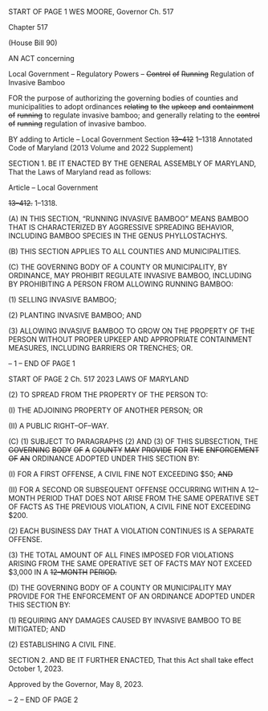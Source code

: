 START OF PAGE 1
WES MOORE, Governor Ch. 517

Chapter 517

(House Bill 90)

AN ACT concerning

Local Government – Regulatory Powers – ~~Control~~ ~~of~~ ~~Running~~ Regulation of
Invasive Bamboo

FOR the purpose of authorizing the governing bodies of counties and municipalities to
adopt ordinances ~~relating~~ ~~to~~ ~~the~~ ~~upkeep~~ ~~and~~ ~~containment~~ ~~of~~ ~~running~~ to regulate
invasive bamboo; and generally relating to the ~~control~~ ~~of~~ ~~running~~ regulation of
invasive bamboo.

BY adding to
Article – Local Government
Section ~~13–412~~ 1–1318
Annotated Code of Maryland
(2013 Volume and 2022 Supplement)

SECTION 1. BE IT ENACTED BY THE GENERAL ASSEMBLY OF MARYLAND,
That the Laws of Maryland read as follows:

Article – Local Government

~~13–412.~~ 1–1318.

(A) IN THIS SECTION, “RUNNING INVASIVE BAMBOO” MEANS BAMBOO THAT
IS CHARACTERIZED BY AGGRESSIVE SPREADING BEHAVIOR, INCLUDING BAMBOO
SPECIES IN THE GENUS PHYLLOSTACHYS.

(B) THIS SECTION APPLIES TO ALL COUNTIES AND MUNICIPALITIES.

(C) THE GOVERNING BODY OF A COUNTY OR MUNICIPALITY, BY ORDINANCE,
MAY PROHIBIT REGULATE INVASIVE BAMBOO, INCLUDING BY PROHIBITING A
PERSON FROM ALLOWING RUNNING BAMBOO:

(1) SELLING INVASIVE BAMBOO;

(2) PLANTING INVASIVE BAMBOO; AND

(3) ALLOWING INVASIVE BAMBOO TO GROW ON THE PROPERTY OF
THE PERSON WITHOUT PROPER UPKEEP AND APPROPRIATE CONTAINMENT
MEASURES, INCLUDING BARRIERS OR TRENCHES; OR.

– 1 –
END OF PAGE 1

START OF PAGE 2
Ch. 517 2023 LAWS OF MARYLAND

(2) TO SPREAD FROM THE PROPERTY OF THE PERSON TO:

(I) THE ADJOINING PROPERTY OF ANOTHER PERSON; OR

(II) A PUBLIC RIGHT–OF–WAY.

(C) (1) SUBJECT TO PARAGRAPHS (2) AND (3) OF THIS SUBSECTION, THE
~~GOVERNING~~ ~~BODY~~ ~~OF~~ ~~A~~ ~~COUNTY~~ ~~MAY~~ ~~PROVIDE~~ ~~FOR~~ ~~THE~~ ~~ENFORCEMENT~~ ~~OF~~ ~~AN~~
ORDINANCE ADOPTED UNDER THIS SECTION BY:

(I) FOR A FIRST OFFENSE, A CIVIL FINE NOT EXCEEDING $50;
~~AND~~

(II) FOR A SECOND OR SUBSEQUENT OFFENSE OCCURRING
WITHIN A 12–MONTH PERIOD THAT DOES NOT ARISE FROM THE SAME OPERATIVE
SET OF FACTS AS THE PREVIOUS VIOLATION, A CIVIL FINE NOT EXCEEDING $200.

(2) EACH BUSINESS DAY THAT A VIOLATION CONTINUES IS A
SEPARATE OFFENSE.

(3) THE TOTAL AMOUNT OF ALL FINES IMPOSED FOR VIOLATIONS
ARISING FROM THE SAME OPERATIVE SET OF FACTS MAY NOT EXCEED $3,000 IN A
~~12–MONTH~~ ~~PERIOD.~~

(D) THE GOVERNING BODY OF A COUNTY OR MUNICIPALITY MAY PROVIDE
FOR THE ENFORCEMENT OF AN ORDINANCE ADOPTED UNDER THIS SECTION BY:

(1) REQUIRING ANY DAMAGES CAUSED BY INVASIVE BAMBOO TO BE
MITIGATED; AND

(2) ESTABLISHING A CIVIL FINE.

SECTION 2. AND BE IT FURTHER ENACTED, That this Act shall take effect
October 1, 2023.

Approved by the Governor, May 8, 2023.

– 2 –
END OF PAGE 2